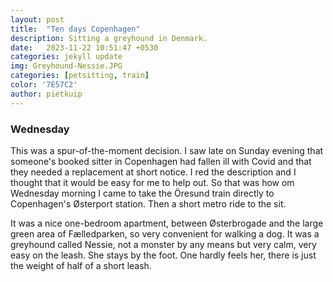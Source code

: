 ```yaml
---
layout: post
title:  "Ten days Copenhagen"
description: Sitting a greyhound in Denmark. 
date:   2023-11-22 10:51:47 +0530
categories: jekyll update
img: Greyhound-Nessie.JPG
categories: [petsitting, train]
color: '7E57C2'
author: pietkuip
---
```


### Wednesday

This was a spur-of-the-moment decision. I saw late on Sunday evening that someone's booked sitter in Copenhagen had fallen
ill with Covid and that they needed a replacement at short notice. I red the description and I thought that it would be easy 
for me to help out. So that was how om Wednesday morning I came to take the Öresund train directly to Copenhagen's Østerport 
station. Then a short metro ride to the sit.

It was a nice one-bedroom apartment, between Østerbrogade and the large green area of Fælledparken, so very convenient for 
walking a dog. It was a greyhound called Nessie, not a monster by any means but very calm, very easy on the leash. She stays 
by the foot. One hardly feels her, there is just the weight of half of a short leash.

